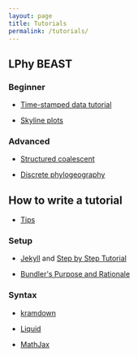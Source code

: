 ```yaml
---
layout: page
title: Tutorials
permalink: /tutorials/
---
```


## LPhy BEAST

### Beginner

* [Time-stamped data tutorial](tutorials/time-stamped-data.md)

* [Skyline plots](tutorials/skyline-plots.md)

### Advanced

* [Structured coalescent](tutorials/structured-coalescent.md)

* [Discrete phylogeography](tutorials/discrete-phylogeography.md)


## How to write a tutorial 

* [Tips]()

### Setup

* [Jekyll](https://jekyllrb.com/docs/) and [Step by Step Tutorial](https://jekyllrb.com/docs/step-by-step/01-setup/)

* [Bundler's Purpose and Rationale](https://bundler.io/rationale.html)

### Syntax

* [kramdown](https://kramdown.gettalong.org/syntax.html)

* [Liquid](https://shopify.github.io/liquid/basics/introduction/)

* [MathJax](http://docs.mathjax.org/en/latest/input/tex/index.html)




